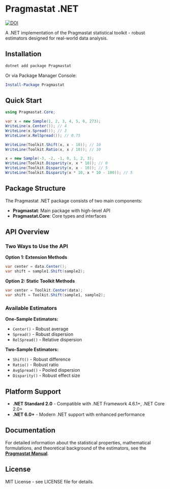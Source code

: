 # Pragmastat .NET

[![DOI](https://zenodo.org/badge/doi/10.5281/zenodo.17236778.svg)](https://doi.org/10.5281/zenodo.17236778)

A .NET implementation of the Pragmastat statistical toolkit - robust estimators designed for real-world data analysis.

## Installation

```bash
dotnet add package Pragmastat
```

Or via Package Manager Console:

```powershell
Install-Package Pragmastat
```

## Quick Start

```csharp
using Pragmastat.Core;

var x = new Sample(1, 2, 3, 4, 5, 6, 273);
WriteLine(x.Center()); // 4
WriteLine(x.Spread()); // 3
WriteLine(x.RelSpread()); // 0.75

WriteLine(Toolkit.Shift(x, x - 10)); // 10
WriteLine(Toolkit.Ratio(x, x / 10)); // 10

x = new Sample(-3, -2, -1, 0, 1, 2, 3);
WriteLine(Toolkit.Disparity(x, x * 10)); // 0
WriteLine(Toolkit.Disparity(x, x - 10)); // 5
WriteLine(Toolkit.Disparity(x * 10, x * 10 - 100)); // 5
```

## Package Structure

The Pragmastat .NET package consists of two main components:

- **Pragmastat**: Main package with high-level API
- **Pragmastat.Core**: Core types and interfaces

## API Overview

### Two Ways to Use the API

**Option 1: Extension Methods**
```csharp
var center = data.Center();
var shift = sample1.Shift(sample2);
```

**Option 2: Static Toolkit Methods**
```csharp
var center = Toolkit.Center(data);
var shift = Toolkit.Shift(sample1, sample2);
```

### Available Estimators

**One-Sample Estimators:**
- `Center()` - Robust average
- `Spread()` - Robust dispersion
- `RelSpread()` - Relative dispersion

**Two-Sample Estimators:**
- `Shift()` - Robust difference
- `Ratio()` - Robust ratio
- `AvgSpread()` - Pooled dispersion
- `Disparity()` - Robust effect size

## Platform Support

- **.NET Standard 2.0** - Compatible with .NET Framework 4.6.1+, .NET Core 2.0+
- **.NET 6.0+** - Modern .NET support with enhanced performance

## Documentation

For detailed information about the statistical properties, mathematical formulations, and theoretical background of the estimators, see the **[Pragmastat Manual](https://github.com/AndreyAkinshin/pragmastat)**.

## License

MIT License - see LICENSE file for details.
